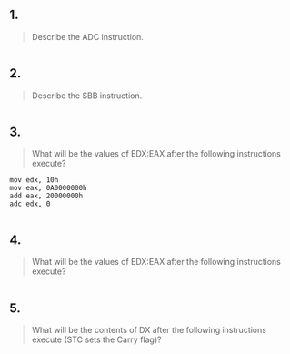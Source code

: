 ## 1.
> Describe the ADC instruction.
```
```

## 2.
> Describe the SBB instruction.
```
```

## 3.
> What will be the values of EDX:EAX after the following instructions execute?
```
mov edx, 10h
mov eax, 0A0000000h
add eax, 20000000h
adc edx, 0
```
```
```

## 4.
> What will be the values of EDX:EAX after the following instructions execute?
```
```

## 5.
> What will be the contents of DX after the following instructions execute (STC sets the Carry flag)?
